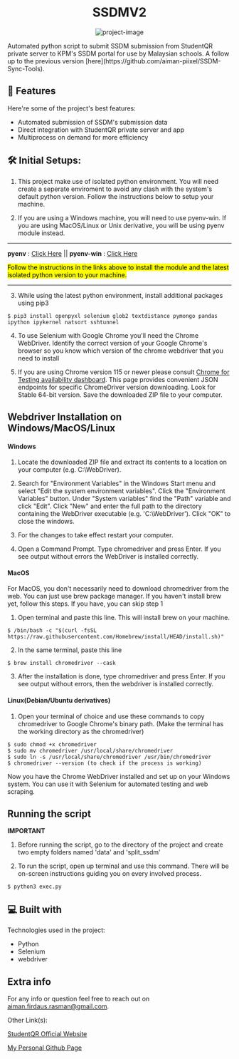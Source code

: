 <h1 align="center" id="title">SSDMV2</h1>

<p align="center"><img src="https://socialify.git.ci/aiman-piixel/ssdmV2/image?description=1&amp;descriptionEditable=Automated%20python%20script%20to%20submit%20SSDM%20submission%20from%20StudentQR%20private%20server%20to%20KPM%27s%20SSDM%20portal%20for%20use%20by%20Malaysian%20schools&amp;name=1&amp;owner=1&amp;pattern=Diagonal%20Stripes&amp;stargazers=1&amp;theme=Light" alt="project-image"></p>

<p id="description">Automated python script to submit SSDM submission from StudentQR private server to KPM's SSDM portal for use by Malaysian schools. A follow up to the previous version [here](https://github.com/aiman-piixel/SSDM-Sync-Tools).</p>

  
<h2>🧐 Features</h2>

Here're some of the project's best features:

*   Automated submission of SSDM's submission data
*   Direct integration with StudentQR private server and app
*   Multiprocess on demand for more efficiency

<h2>🛠️ Initial Setups:</h2>

<p>

1. This project make use of isolated python environment. You will need create a seperate enviroment to avoid any clash with the system's default python version. Follow the instructions below to setup your machine.

2. If you are using a Windows machine, you will need to use pyenv-win. If you are using MacOS/Linux or Unix derivative, you will be using pyenv module instead.

---

**pyenv** : [Click Here](https://github.com/pyenv/pyenv) || 
**pyenv-win** : [Click Here](https://github.com/pyenv-win/pyenv-win)


<mark>Follow the instructions in the links above to install the module and the latest isolated python version to your machine.</mark>

---

3. While using the latest python environment, install additional packages using pip3

```
$ pip3 install openpyxl selenium glob2 textdistance pymongo pandas ipython ipykernel natsort sshtunnel
```

4. To use Selenium with Google Chrome you'll need the Chrome WebDriver. Identify the correct version of your Google Chrome's browser so you know which version of the chrome webdriver that you need to install

5. If you are using Chrome version 115 or newer please consult [Chrome for Testing availability dashboard](https://googlechromelabs.github.io/chrome-for-testing/). This page provides convenient JSON endpoints for specific ChromeDriver version downloading. Look for Stable 64-bit version. Save the downloaded ZIP file to your computer.</p>

<h2>Webdriver Installation on Windows/MacOS/Linux</h2>

<h4>Windows</h4>

<p>

1. Locate the downloaded ZIP file and extract its contents to a location on your computer (e.g. C:\WebDriver).

2. Search for "Environment Variables" in the Windows Start menu and select "Edit the system environment variables". Click the "Environment Variables" button. Under "System variables" find the "Path" variable and click "Edit". Click "New" and enter the full path to the directory containing the WebDriver executable (e.g. 'C:\WebDriver'). Click "OK" to close the windows.

3. For the changes to take effect restart your computer.

4. Open a Command Prompt. Type chromedriver and press Enter. If you see output without errors the WebDriver is installed correctly.</p>

<h4>MacOS</h4>

<p>For MacOS, you don't necessarily need to download chromedriver from the web. You can just use brew package manager. If you haven't install brew yet, follow this steps. If you have, you can skip step 1

1. Open terminal and paste this line. This will install brew on your machine.

```
$ /bin/bash -c "$(curl -fsSL https://raw.githubusercontent.com/Homebrew/install/HEAD/install.sh)"
```

2. In the same terminal, paste this line

```
$ brew install chromedriver --cask
```
3. After the installation is done, type chromedriver and press Enter. If you see output without errors, then the webdriver is installed correctly.</p>

<h4>Linux(Debian/Ubuntu derivatives)</h4>

<p>

1. Open your terminal of choice and use these commands to copy chromedriver to Google Chrome's binary path. (Make the terminal has the working directory as the chromedriver)

```
$ sudo chmod +x chromedriver
$ sudo mv chromedriver /usr/local/share/chromedriver
$ sudo ln -s /usr/local/share/chromedriver /usr/bin/chromedriver
$ chromedriver --version (to check if the process is working)
```

Now you have the Chrome WebDriver installed and set up on your Windows system. You can use it with Selenium for automated testing and web scraping.</p>

<h2>Running the script</h2>

<p>

**IMPORTANT**

1. Before running the script, go to the directory of the project and create two empty folders named 'data' and 'split_ssdm'

2. To run the script, open up terminal and use this command. There will be on-screen instructions guiding you on every involved process.</p>

```
$ python3 exec.py
```
  
<h2>💻 Built with</h2>

Technologies used in the project:

*   Python
*   Selenium
*   webdriver

<h2>Extra info</h2>

For any info or question feel free to reach out on aiman.firdaus.rasman@gmail.com. 

<p>Other Link(s):</p>
<p>

[StudentQR Official Website](https://www.studentqr.com/)

[My Personal Github Page](https://github.com/aiman-piixel)
</p>
